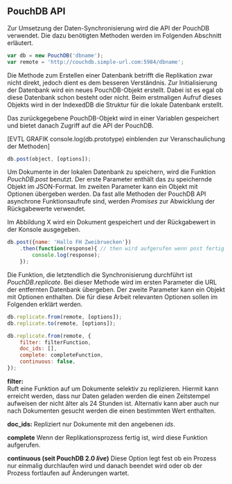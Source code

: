 ## PouchDB API

Zur Umsetzung der Daten-Synchronisierung wird die API der PouchDB verwendet. Die dazu benötigten Methoden werden im Folgenden Abschnitt erläutert.

```javascript
var db = new PouchDB('dbname');
var remote = 'http://couchdb.simple-url.com:5984/dbname';
```

Die Methode zum Erstellen einer Datenbank betrifft die Replikation zwar nicht direkt, jedoch dient es dem besseren Verständnis. Zur Initialisierung der Datenbank wird ein neues PouchDB-Objekt erstellt. Dabei ist es egal ob diese Datenbank schon besteht oder nicht. Beim erstmaligen Aufruf dieses Objekts wird in der IndexedDB die Struktur für die lokale Datenbank erstellt.

Das zurückgegebene PouchDB-Objekt wird in einer Variablen gespeichert und bietet danach Zugriff auf die API der PouchDB.

[EVTL GRAFIK console.log(db.prototype) einblenden zur Veranschaulichung der Methoden]

```javascript
db.post(object, [options]);
```

Um Dokumente in der lokalen Datenbank zu speichern, wird die Funktion *PouchDB.post* benutzt. Der erste Parameter enthält das zu speichernde Objekt im JSON-Format. Im zweiten Parameter kann ein Objekt mit Optionen übergeben werden. Da fast alle Methoden der PouchDB API asynchrone Funktionsaufrufe sind, werden *Promises* zur Abwicklung der Rückgabewerte verwendet.

Im Abbildung X wird ein Dokument gespeichert und der Rückgabewert in der Konsole ausgegeben.

```javascript
db.post({name: 'Hallo FH Zweibruecken'})
    .then(function(response){ // then wird aufgerufen wenn post fertig ist
        console.log(response);
    });
```

Die Funktion, die letztendlich die Synchronisierung durchführt ist *PouchDB.replicate*. Bei dieser Methode wird im ersten Parameter die URL der entfernten Datenbank übergeben. Der zweite Parameter kann ein Objekt mit Optionen enthalten. Die für diese Arbeit relevanten Optionen sollen im Folgenden erklärt werden.

```javascript
db.replicate.from(remote, [options]);
db.replicate.to(remote, [options]);
```

```javascript
db.replicate.from(remote, {
    filter: filterFunction,
    doc_ids: [],
    complete: completeFunction,
    continuous: false,
});
```

**filter:**  
Ruft eine Funktion auf um Dokumente selektiv zu replizieren. Hiermit kann erreicht werden, dass nur Daten geladen werden die einen Zeitstempel aufweisen der nicht älter als 24 Stunden ist. Alternativ kann aber auch nur nach Dokumenten gesucht werden die einen bestimmten Wert enthalten.

**doc_ids:**
Repliziert nur Dokumente mit den angebenen *ids*.

**complete**
Wenn der Replikationsprozess fertig ist, wird diese Funktion aufgerufen. 

**continuous (seit PouchDB 2.0 *live*)**
Diese Option legt fest ob ein Prozess nur einmalig durchlaufen wird und danach beendet wird oder ob der Prozess fortlaufen auf Änderungen wartet.









